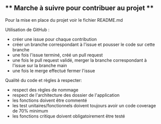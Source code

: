 ## ** Marche à suivre pour contribuer au projet **

Pour la mise en place du projet voir le fichier README.md


Utilisation de GitHub :

- créer une issue pour chaque contribution
- créer un branche correspondant à l'issue et pousser le code sur cette branche
- une fois l'issue terminé, créé un pull request
- une fois le pull request validé, merger la branche correspondant à l'issue sur la branche main
- une fois le merge effectué fermer l'issue


Qualité du code et règles à respecter:

- respect des règles de nommage
- respect de l'architecture des dossier de l'application
- les fonctions doivent être commenté 
- les test unitaires/fonctionnels doivent toujours avoir un code coverage de 70% minimum
- les fonctions critique doivent obligatoirement être testé


